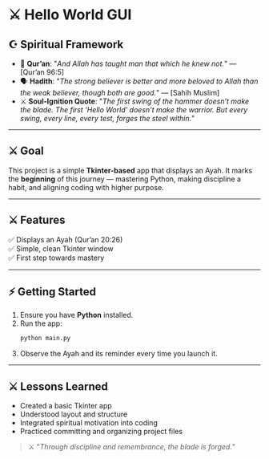 # ⚔️ Hello World GUI

## ☪️ Spiritual Framework
- 📖 **Qur’an**: "*And Allah has taught man that which he knew not.*" — [Qur’an 96:5]
- 🗣️ **Hadith**: "*The strong believer is better and more beloved to Allah than the weak believer, though both are good.*" — [Sahih Muslim]
- ⚔️ **Soul-Ignition Quote**: "*The first swing of the hammer doesn’t make the blade. The first ‘Hello World’ doesn’t make the warrior. But every swing, every line, every test, forges the steel within.*"

---

## ⚔️ Goal
This project is a simple **Tkinter-based** app that displays an Ayah. It marks the **beginning** of this journey — mastering Python, making discipline a habit, and aligning coding with higher purpose.

---

## ⚔️ Features
✅ Displays an Ayah (Qur’an 20:26)  
✅ Simple, clean Tkinter window  
✅ First step towards mastery

---

## ⚡️ Getting Started
1. Ensure you have **Python** installed.
2. Run the app:
    ```bash
    python main.py
    ```
3. Observe the Ayah and its reminder every time you launch it.

---

## ⚔️ Lessons Learned
- Created a basic Tkinter app
- Understood layout and structure
- Integrated spiritual motivation into coding
- Practiced committing and organizing project files

> ⚔️ "*Through discipline and remembrance, the blade is forged.*"
